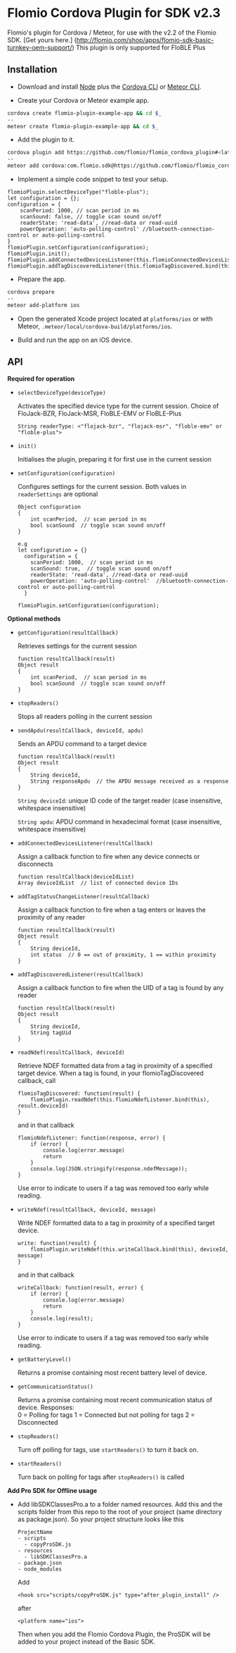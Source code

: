 # Flomio Cordova Plugin for SDK v2.3

Flomio's plugin for Cordova / Meteor, for use with the v2.2 of the Flomio SDK. [Get yours here.]
(http://flomio.com/shop/apps/flomio-sdk-basic-turnkey-oem-support/)
This plugin is only supported for FloBLE Plus

## Installation

- Download and install [Node](http://nodejs.org/) plus the [Cordova CLI](http://cordova.apache.org/docs/en/4.0.0/guide_cli_index.md.html) or [Meteor CLI](https://www.meteor.com/install).

- Create your Cordova or Meteor example app.

```bash
cordova create flomio-plugin-example-app && cd $_
--
meteor create flomio-plugin-example-app && cd $_
```

- Add the plugin to it.

```bash
cordova plugin add https://github.com/flomio/flomio_cordova_plugin#<latest-commit-code>
--
meteor add cordova:com.flomio.sdk@https://github.com/flomio/flomio_cordova_plugin/tarball/<latest-commit-code>
```

- Implement a simple code snippet to test your setup.

```
flomioPlugin.selectDeviceType("floble-plus");
let configuration = {};
configuration = {
    scanPeriod: 1000, // scan period in ms
    scanSound: false, // toggle scan sound on/off
    readerState: 'read-data', //read-data or read-uuid
    powerOperation: 'auto-polling-control' //bluetooth-connection-control or auto-polling-control
}
flomioPlugin.setConfiguration(configuration);
flomioPlugin.init();
flomioPlugin.addConnectedDevicesListener(this.flomioConnectedDevicesListener.bind(this));
flomioPlugin.addTagDiscoveredListener(this.flomioTagDiscovered.bind(this))
```

- Prepare the app.

```bash
cordova prepare
--
meteor add-platform ios
```

- Open the generated Xcode project located at `platforms/ios` or with Meteor, `.meteor/local/cordova-build/platforms/ios`.

- Build and run the app on an iOS device.

## API

**Required for operation**

* `selectDeviceType(deviceType)`

	Activates the specified device type for the current session. Choice of FloJack-BZR, FloJack-MSR, FloBLE-EMV or FloBLE-Plus
	
	`String readerType: <"flojack-bzr", "flojack-msr", "floble-emv" or "floble-plus">`

* `init()`

	Initialises the plugin, preparing it for first use in the current session


* `setConfiguration(configuration)`

	Configures settings for the current session. Both values in `readerSettings` are optional
	
	```
	Object configuration
	{
		int scanPeriod,  // scan period in ms
		bool scanSound  // toggle scan sound on/off
	}

	e.g 
	let configuration = {}
      configuration = {
        scanPeriod: 1000,  // scan period in ms
        scanSound: true,  // toggle scan sound on/off
        readerState: 'read-data', //read-data or read-uuid
        powerOperation: 'auto-polling-control'  //bluetooth-connection-control or auto-polling-control
      }

  flomioPlugin.setConfiguration(configuration);
	```
	
**Optional methods**


* `getConfiguration(resultCallback)`

	Retrieves settings for the current session
	
	```
	function resultCallback(result)
	Object result
	{
		int scanPeriod,  // scan period in ms
		bool scanSound  // toggle scan sound on/off
	}
	```

* `stopReaders()`

	Stops all readers polling in the current session

* `sendApdu(resultCallback, deviceId, apdu)`

	Sends an APDU command to a target device

	```
	function resultCallback(result)
	Object result
	{
		String deviceId,
		String responseApdu  // the APDU message received as a response
	}
	```
	`String deviceId`: unique ID code of the target reader (case insensitive, whitespace insensitive)

	`String apdu`: APDU command in hexadecimal format (case insensitive, whitespace insensitive)

* `addConnectedDevicesListener(resultCallback)`

	Assign a callback function to fire when any device connects or disconnects
	
	```
	function resultCallback(deviceIdList)
	Array deviceIdList  // list of connected device IDs
	```
		
* `addTagStatusChangeListener(resultCallback)`

	Assign a callback function to fire when a tag enters or leaves the proximity of any reader
	
	```
	function resultCallback(result)
	Object result
	{
		String deviceId,
		int status  // 0 == out of proximity, 1 == within proximity
	}
	```

* `addTagDiscoveredListener(resultCallback)`

	Assign a callback function to fire when the UID of a tag is found by any reader
	
	```
	function resultCallback(result)
	Object result
	{
		String deviceId,
		String tagUid
	}
	```

* `readNdef(resultCallback, deviceId)`

	Retrieve NDEF formatted data from a tag in proximity of a specified target device.
	When a tag is found, in your flomioTagDiscovered callback, call 
	```
    flomioTagDiscovered: function(result) {
        flomioPlugin.readNdef(this.flomioNdefListener.bind(this), result.deviceId)
    }	
    ```
	
	and in that callback 
	```
	flomioNdefListener: function(response, error) {
	    if (error) {
	        console.log(error.message)
	        return
	    }
        console.log(JSON.stringify(response.ndefMessage));
    }
    ```
    Use error to indicate to users if a tag was removed too early while reading.
    
    
* `writeNdef(resultCallback, deviceId, message)`

	Write NDEF formatted data to a tag in proximity of a specified target device.
	```
    write: function(result) {
        flomioPlugin.writeNdef(this.writeCallback.bind(this), deviceId, message)
    }
    ```
	and in that callback 
	```
	writeCallback: function(result, error) {
	    if (error) {
	        console.log(error.message)
	        return
	    }
        console.log(result);
    }
    ```
    Use error to indicate to users if a tag was removed too early while reading.
 
 * `getBatteryLevel()`
 
 	Returns a promise containing most recent battery level of device.
 	
* `getCommunicationStatus()`
 
    Returns a promise containing most recent communication status of device.
    Responses:  
    0 = Polling for tags
    1 = Connected but not polling for tags
    2 = Disconnected
    
* `stopReaders()`
 
    Turn off polling for tags, use `startReaders()` to turn it back on.
 	
*  `startReaders()`

    Turn back on polling for tags after `stopReaders()` is called

**Add Pro SDK for Offline usage**

- Add libSDKClassesPro.a to a folder named resources. Add this and the scripts folder from this repo to the root of your project (same directory as package.json). 
  So your project structure looks like this
  
  ```
  ProjectName
  - scripts
    - copyProSDK.js
  - resources
    - libSDKClassesPro.a
  - package.json
  - node_modules
  ```
    
    Add
    ```
    <hook src="scripts/copyProSDK.js" type="after_plugin_install" />

    ```
    after  
    ```
    <platform name="ios">
    ```
   
   Then when you add the Flomio Cordova Plugin, the ProSDK will be added to your project instead of the Basic SDK.
